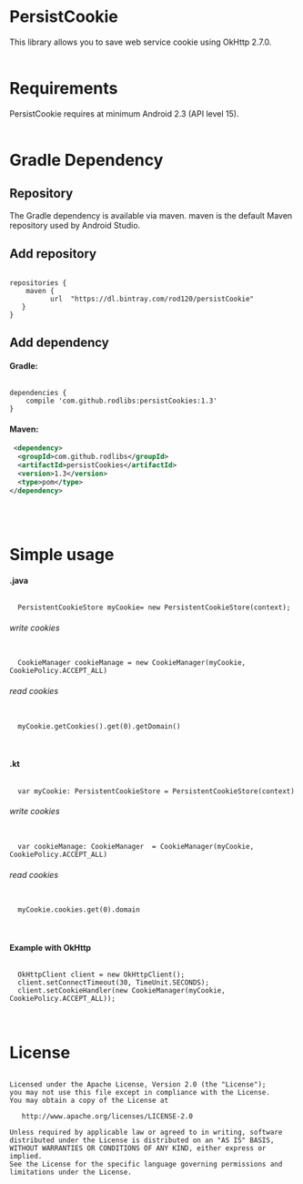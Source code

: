 # PersistCookie
This library allows you to save web service cookie using OkHttp 2.7.0.
</br>
</br>


# Requirements
PersistCookie requires at minimum Android 2.3 (API level 15).
</br>
</br>


# Gradle Dependency

## Repository
The Gradle dependency is available via maven. maven is the default Maven repository used by Android Studio.
</br>

## Add repository
<pre><code>
repositories {
    maven {
          url  "https://dl.bintray.com/rod120/persistCookie"
   }
}
</code></pre>



## Add dependency

#### Gradle:
<pre><code>
dependencies {
    compile 'com.github.rodlibs:persistCookies:1.3'
}
</code></pre>


#### Maven:
```xml
 <dependency>
  <groupId>com.github.rodlibs</groupId>
  <artifactId>persistCookies</artifactId>
  <version>1.3</version>
  <type>pom</type>
</dependency>
```
</br>
</br>


# Simple usage
#### .java
<pre><code>
  PersistentCookieStore myCookie= new PersistentCookieStore(context);
</code></pre>
###### write cookies
<pre><code>
  CookieManager cookieManage = new CookieManager(myCookie, CookiePolicy.ACCEPT_ALL)
</code></pre>
###### read cookies
<pre><code>
  myCookie.getCookies().get(0).getDomain()
</code></pre>
</br>


#### .kt
<pre><code>
  var myCookie: PersistentCookieStore = PersistentCookieStore(context)
</code></pre>
###### write cookies
<pre><code>
  var cookieManage: CookieManager  = CookieManager(myCookie, CookiePolicy.ACCEPT_ALL)
</code></pre>
###### read cookies
<pre><code>
  myCookie.cookies.get(0).domain
</code></pre>
</br>




#### Example with OkHttp
<pre><code>
  OkHttpClient client = new OkHttpClient();
  client.setConnectTimeout(30, TimeUnit.SECONDS);
  client.setCookieHandler(new CookieManager(myCookie, CookiePolicy.ACCEPT_ALL)); 
</code></pre>
</br>




# License
<pre><code>
Licensed under the Apache License, Version 2.0 (the "License");
you may not use this file except in compliance with the License.
You may obtain a copy of the License at

   http://www.apache.org/licenses/LICENSE-2.0

Unless required by applicable law or agreed to in writing, software
distributed under the License is distributed on an "AS IS" BASIS,
WITHOUT WARRANTIES OR CONDITIONS OF ANY KIND, either express or implied.
See the License for the specific language governing permissions and
limitations under the License.
</code></pre>
